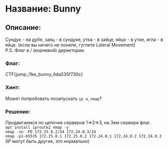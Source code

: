 # Название: Bunny
## Описание:
Сундук - на дубе, заяц - в сундуке, утка - в зайце, яйцо - в утке, игла - в яйце.
(если вы ничего не поняли, гуглите Lateral Movement)  
P.S. Флаг в / (корневой) директории.
### Флаг: 
CTF{jump_l1ke_bunny_4da535f730c}
### Хинт:
Может попробовать позапускать `ip a`, `nmap`?
### Решение:
Продвигаемся по цепочке серверов 1=>2=>3, на 3ем сервере флаг.  
`apt install iproute2 nmap -y`  
`nmap -sn -PE 172.25.0.2/24 172.24.0.3/24`  
`nmap -p1-65535 172.25.0.1 172.25.0.2 172.24.0.1 172.24.0.2 172.24.0.3`  
(IP могут быть другие, это нормально)
